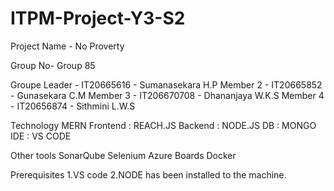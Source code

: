 # ITPM-Project-Y3-S2

Project Name - No Proverty

Group No- Group 85

Groupe Leader - IT20665616 - Sumanasekara H.P
Member 2 - IT20665852 - Gunasekara C.M 
Member 3 - IT206670708 - Dhananjaya W.K.S
Member 4 - IT20656874 - Sithmini L.W.S


Technology
MERN  Frontend : REACH.JS
      Backend : NODE.JS
      DB : MONGO
      IDE : VS CODE
      
Other tools
   SonarQube
   Selenium
   Azure Boards
   Docker
   
   Prerequisites
        1.VS code
        2.NODE has been installed to the machine.
        
        

